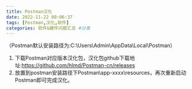 ```yaml
---
title: Postman汉化
date: 2022-11-22 00:06:37
tags: [Postman,汉化,软件]
categories: 软件&硬件问题汇总 #分类
---
```

（Postman默认安装路径为:C:\Users\Admin\AppData\Local\Postman）
<!-- more -->
1. 下载Postman对应版本汉化包，汉化包github下载地址:https://github.com/hlmd/Postman-cn/releases
2. 放置到postman安装路径下Postman\app-xxxx\resources，再次重新启动Postman即可完成汉化。
